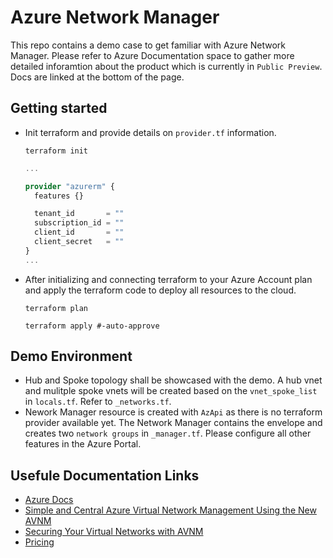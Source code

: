 # Azure Network Manager

This repo contains a demo case to get familiar with Azure Network Manager. Please refer to Azure Documentation space to gather more detailed inforamtion about the product which is currently in `Public Preview`. Docs are linked at the bottom of the page.

## Getting started

- Init terraform and provide details on `provider.tf` information.
  
  ```shell
  terraform init 
  ```

  ```terraform providers.tf
  ...

  provider "azurerm" {
    features {}

    tenant_id       = ""
    subscription_id = ""
    client_id       = ""
    client_secret   = ""
  }
  ...

  ```

- After initializing and connecting terraform to your Azure Account plan and apply the terraform code to deploy all resources to the cloud.
  
  ```shell
  terraform plan

  terraform apply #-auto-approve
  ```

## Demo Environment

- Hub and Spoke topology shall be showcased with the demo. A hub vnet and mulitple spoke vnets will be created based on the `vnet_spoke_list` in `locals.tf`. Refer to `_networks.tf`.
- Nework Manager resource is created with `AzApi` as there is no terraform provider available yet. The Network Manager contains the envelope and creates two `network groups` in `_manager.tf`. Please configure all other features in the Azure Portal.

## Usefule Documentation Links

- [Azure Docs](https://learn.microsoft.com/en-us/azure/virtual-network-manager/)
- [Simple and Central Azure Virtual Network Management Using the New AVNM](https://techcommunity.microsoft.com/t5/core-infrastructure-and-security/simple-and-central-azure-virtual-network-management-using-the/ba-p/3019384)
- [Securing Your Virtual Networks with AVNM](https://techcommunity.microsoft.com/t5/azure-networking-blog/securing-your-virtual-networks-with-azure-virtual-network/ba-p/3353366)
- [Pricing](https://azure.microsoft.com/en-us/pricing/details/virtual-network-manager/)